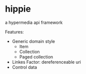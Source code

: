 hippie
======

a hypermedia api framework

Features: 

  * Generic domain style
    * Item
    * Collection
    * Paged collection
  * Linkes Factor: dereferenceable uri
  * Control data
